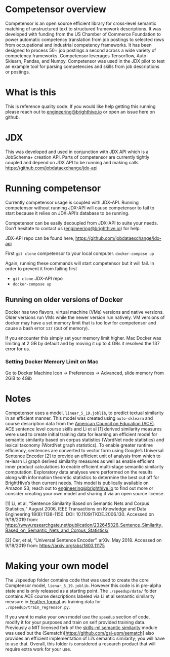 # Competensor overview
Competensor is an open source efficient library for cross-level semantic matching of unstructured text to structured framework descriptions. It was developed with funding from the US Chamber of Commerce Foundation to power automatic competency translation from job postings to selected rows from occupational and industrial competency frameworks. It has been designed to process 50+ job postings a second across a wide variety of competency frameworks. Competensor leverages Tensorflow, Auto-Sklearn, Pandas, and Numpy. Competensor was used in the JDX pilot to test an example tool for parsing competencies and skills from job descriptions or postings.

# What is this
This is reference quality code. If you would like help getting this running please reach out to engineering@brighthive.io or open an issue here on github.

# JDX
This was developed and used in conjunction with JDX API which is a JobSchema+ creation API. Parts of competensor are currently tightly coupled and depend on JDX API to be running and making calls. https://github.com/jobdataexchange/jdx-api

# Running competensor
Currently competensor usage is coupled with JDX-API. Running competensor without running JDX-API will cause competensor to fail to start because it relies on JDX-API’s database to be running.

Competensor can be easily decoupled from JDX-API to suite your needs. Don’t hesitate to contact us (engineering@brighthive.io) for help.

JDX-API repo can be found here, https://github.com/jobdataexchange/jdx-api

First `git clone` competensor to your local computer.
`docker-compose up`

Again, running these commands will start competensor but it will fail. In order to prevent it from failing first

- `git clone` JDX-API repo
- `docker-compose up`

## Running on older versions of Docker
Docker has two flavors, virtual machine (VMs) versions and native versions. Older versions run VMs while the newer version run natively. VM versions of docker may have a set memory limit that is too low for competensor and cause a bash error `137` (out of memory).

If you encounter this simply set your memory limit higher. Mac Docker was limiting at 2 GB by default and by moving it up to 4 GBs it resolved the 137 error for us.

### Setting Docker Memory Limit on Mac
Go to Docker Machine Icon -> Preferences -> Advanced, slide memory from 2GiB to 4Gib

# Notes
Competensor uses a model, `linear_5_19.joblib`, to predict textual similarity in an efficient manner. This model was created using `auto-sklearn` and course description data from the [American Council on Education (ACE)](www.acenet.edu). ACE sentence level course skills and Li et al [1] derived similarity measures were used to create initial training data for learning an efficient model for semantic similarity based on corpus statistics (WordNet node statistics) and lexical taxonomy (WordNet graph statistics). To enable greater runtime efficiency, sentences are converted to vector form using Google’s Universal Sentence Encoder [2] to provide an efficient unit of analysis from which to re-learn Li graph derived similarity measures as well as enable efficient inner product calculations to enable efficient multi-stage semantic similarity computation. Exploratory data analyses were performed on the results along with information theoretic statistics to determine the best cut off for BrightHive’s then current needs. This model is publically available on Amazon S3; reach out to engineering@brighthive.io to find out more or consider creating your own model and sharing it via an open source license.

[1] Li, et al, “Sentence Similarity Based on Semantic Nets and Corpus Statistics,” August 2006, IEEE Transactions on Knowledge and Data Engineering 18(8):1138-1150. DOI: 10.1109/TKDE.2006.130. Accessed on 9/18/2019 from: https://www.researchgate.net/publication/232645326_Sentence_Similarity_Based_on_Semantic_Nets_and_Corpus_Statistics/

[2] Cer, et al, “Universal Sentence Encoder”. arXiv. May 2018. Accessed on 9/18/2019 from:  https://arxiv.org/abs/1803.11175

# Making your own model
The ./speedup folder contains code that was used to create the core Comptensor model, `lienar_5_19.joblib`. However this code is in pre-alpha state and is only released as a starting point. The `./speedup/data/` folder contains ACE course descriptions labeled via Li et al semantic similarity measure in [Feather format](https://wesmckinney.com/blog/feather-arrow-future/) as training data for `./speedup/train_regressor.py`.

If you want to make your own model use the `speedup` section of code, modify it for your purposes and train on self provided training data. Previously a MIT licensed fork of the [skills-ml semantic similarity](https://github.com/workforce-data-initiative/skills-ml) module was used but the (Sematch)[https://github.com/gsi-upm/sematch] also provides an efficient implementation of Li’s semantic similarity; you will have to use that. Overall, this folder is considered a research product that will require extra work for your use.

